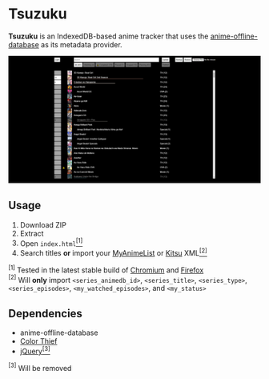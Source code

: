 # Tsuzuku
__Tsuzuku__ is an IndexedDB-based anime tracker that uses the [anime-offline-database](https://github.com/manami-project/anime-offline-database) as its metadata provider.

![](preview.png)

## Usage
1. Download ZIP
1. Extract
1. Open `index.html`[<sup>[1]</sup>](#1)
1. Search titles __or__ import your [MyAnimeList](https://myanimelist.net/panel.php?go=export) or [Kitsu](https://kitsu.io/settings/exports) XML[<sup>[2]</sup>](#2)

<a id="1"><sup>[1]</sup></a> Tested in the latest stable build of [Chromium](https://chromium.woolyss.com) and [Firefox](https://www.mozilla.org/en-US/firefox/new/)
<br>
<a id="2"><sup>[2]</sup></a> Will __only__ import `<series_animedb_id>`, `<series_title>`, `<series_type>`, `<series_episodes>`, `<my_watched_episodes>`, and `<my_status>`

## Dependencies
* anime-offline-database
* [Color Thief](https://github.com/lokesh/color-thief)
* [jQuery](https://github.com/jquery/jquery)[<sup>[3]</sup>](#3)

<a id="3"><sup>[3]</sup></a> Will be removed
